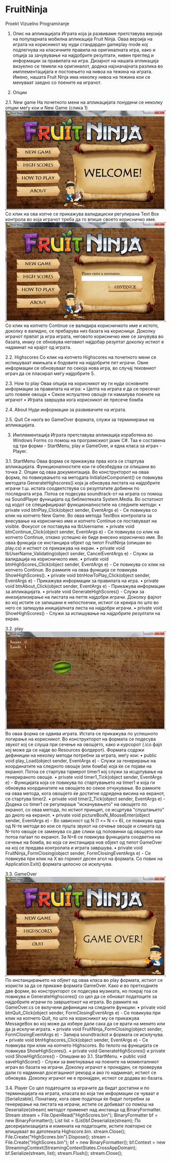 # FruitNinja
Proekt Vizuelno Programiranje

1. Опис на апликацијата
Играта  која ја развиваме претставува верзија на популарната мобилна апликација  Fruit Ninja. Оваа верзија на играта на корисникот му нуди стандарден gameplay mode кој подлегнува на класичните правила на оригиналната игра, како и опција за зачувување на најдобрите резултати, нивен преглед и информации за правилата на игра.
Дизајнот на нашата апликација визуелно се темели на оригиналот, додека најзначајната разлика во имплементацијата е постоењето на нивоа на тежина на играта. Имено, нашата Fruit Ninja има неколку нивоа на тежина кои се менуваат заедно со поените на играчот.

2. Опции

2.1. New game
На почетното мени на апликацијата понудени се неколку опции меѓу кои и New Game (слика 1)
![alt tag](https://github.com/DEftimova/FruitNinja/blob/master/StartMenu.png) 
Со клик на ова копче се прикажува валидациски регулирана Text Box контрола во која играчот треба да го впише своето корисничко име.
![alt tag](https://github.com/DEftimova/FruitNinja/blob/master/Continue.png) 
Со клик на копчето Continue се валидира корисничкото име и истото, доколку е валидно, се пребарува низ базата на корисници. Доколку играчот првпат ја игра играта, неговото корисничко име се зачувува во базата, инаку се обновува неговиот најдобар резултат доколку истиот е надминат на крајот од играта. 

2.2. Highscores
Со клик на копчето Highscores на почетното мени се испишуваат имињата и бодовите на најдобрите пет играчи. Овие информации се обновуваат по секоја нова игра, во случај тековниот играч да се пласирал меѓу најдобрите 5.

2.3. How to play
Оваа опција на корисникот му ги нуди основните информации за правилата на игра:
•	Целта на играта е да се пресечат што повеќе овошја
•	Секое испуштено овошје ги намалува поените на играчот
•	Играта завршува кога корисникот ќе пресече бомба

2.4. About
Нуди информации за развивачите на играта.

2.5. Quit
Се наоѓа во GameOver формата, служи за терминирање на апликацијата.

3. Имплементација
Играта претставува апликација изработена во Windows Forms со помош на програмскиот јазик C#. Таа е составена од три форми - StartMenu, play и GameOver, и една класа за играч - Player.

3.1. StartMenu
Оваа форма се прикажува прва кога се стартува апликацијата. Функционалностите кои ги обезбедува се опишани во точка 2. Опции од оваа документација.
Во конструкторот на оваа форма, по повикувањето на методата InitializeComponent() се повикува методата GenerateHighscores() која ја обновува листата на најдобрите играчи т.ш. истата соодветствува со резултатите добиени по последната игра. Потоа се подесува soundtrack-от на играта со помош на SoundPlayer функцијата од библиотеката System.Media.
Во остатокот од кодот се специфицираат функционалностите на следните методи:
•	private void btnPlay_Click(object sender, EventArgs e) - Се повикува со клик на копчето New Game. Во оваа метода TextBox контролата за внесување на корисничко име и копчето Continue се поставуваат на visible. Фокусот се поставува на tbUsername.
•	private void btnContinue_Click(object sender, EventArgs e) - Се повикува со клик на копчето Continue, откако успешно ќе биде внесено корисничко име. Во оваа функција се инстанцира објект од типот FruitNinja (опишан во play.cs) и истиот се прикажува на екран.
•	private void tbUserName_Validating(object sender, CancelEventArgs e) - Служи за валидација на корисничкото име.
•	private void btnHighScores_Click(object sender, EventArgs e) -  Се повикува со клик на копчето Continue. Во рамките на оваа функција се повикува ShowHighScores().
•	private void btnHowToPlay_Click(object sender, EventArgs e) - Прикажува информации за правилата на игра.
•	private void btnAbout_Click(object sender, EventArgs e) - Прикажува информации за апликацијата.
•	private void GenerateHighScores() - Служи за инизијализирање на листата на петте најдобри играчи. Доколку фајлот во кој истите се запишани е непостоечки, истиот се креира по што во него се запишува иницијалната листа на најдобри играчи.
•	private void ShowHighScores() - Служи за испишување на најдобрите резултати на екран.

3.2. play
![alt tag](https://github.com/DEftimova/FruitNinja/blob/master/play.png) 
Во оваа форма се одвива играта. Истата се прикажува по успешното логирање на корисникот. Во конструкторот на формата се подесува звукот кој се слуша при сечење на овошјето, како и курсорот (.ico фајл кој може да се најде во Resources фолдерот). 
Формата содржи дефиниции на неколку методи потребни за играта, меѓу кои:
•	public void play_Load(object sender, EventArgs e) - Служи за генерирање на координатите на следното овошје (или бомба) која ќе се појави на екранот. Потоа се стартува тајмерот timer1 кој служи за исцртување на генерираното овошје.
•	private void timer1_Tick(object sender, EventArgs e) - Функцијата која се повикува по стартувањето на timer1 и која ги обновува координатите на овошјето во секое отчукување. Во рамките на оваа метода, кога овошјето ќе достигне одредена висина на екранот, се стартува timer2.
•	private void timer2_Tick(object sender, EventArgs e) - Додека со timer1 се регулираше "искачувањето" на овошјето по екранот, со оваа метода, по истиот принцип, се исцртува "спуштањето" до дното на екранот.
•	private void pictureBoxN_MouseEnter(object sender, EventArgs e) - Во зависност од N (1 <= N <= 6), се повикува една од N-те методи во кои се пушта звукот на сечење овошје и сликата од N-тото овошје се заменува со две слики од половинки од овошјето кои потоа паѓаат по екранот. За N=6 се повикува функцијата соодветна на сечење на бомба, во која се инстанцира нов објект од типот GameOver на кој се предава контролата и играта завршува.
•	private void FruitNinja_FormClosing(object sender, FormClosingEventArgs e) - Се повикува при клик на X во горниот десен агол на формата. Со повик на Application.Exit() формата целосно се исклучува.

3.3. GameOver
![alt tag](https://github.com/DEftimova/FruitNinja/blob/master/GameOver.png) 
По инстанцирањето на објект од оваа класа во play формата, истиот се користи за да се прикаже формата GameOver. Како и во претходните две форми, во конструкторот се подесува музиката, но покрај тоа се повикува и GenerateHighscores() со цел да се обноват податоците за најдобрите играчи по завршетокот на играта.
Во рамките на GameOver.cs се вклучени дефиниции на следните функции:
•	private void btnQuit_Click(object sender, FormClosingEventArgs e) - Се повикува при клик на копчето Quit, по што на корисникот му се прикажува MessageBox во кој може да избере дали сака да се врати на менито или да ја исклучи играта.
•	private void FruitNinja_FormClosing(object sender, FormClosingEventArgs e) -  Запира soundtrackot и формата се исклучува.
•	private void btnHighscores_Click(object sender, EventArgs e) - Се повикува при клик на копчето Highscores. Во телото на функцијата се повикува ShowHighScores().
•	private void GenerateHighScores() и private void ShowHighScores() - Опишани во 3.1. StartMenu.
•	public void saveHighScore() - Служи за вметнување на поените на моменталниот играч во базата на играчи. Доколку играчот е пронајден, се проверува дали го надминал досегашниот рекорд и ако го надминал, истиот се обновува. Доколку играчот не е пронајден, истиот се додава во базата.

3.4. Player
Со цел податоците за играчите да бидат достапни и по терминацијата на играта, класата во која тие информации се чуваат е [Serializable].
Понатаму, кога овие податоци ќе бидат потребни за генерирање на листата на играчи, истите се добиваат со помош на Deserialize(stream) методот применет над инстанца од BinaryFormatter.
  Stream stream = File.OpenRead("HighScores.bin");
  BinaryFormatter bf = new BinaryFormatter();
  List<Player> list = (List<Player>)bf.Deserialize(stream);
По десеријализацијата и измената на податоците, истите повторно се впишуваат во датотеката Highscore.bin.
  stream.Close();
  File.Create("HighScores.bin").Dispose();
  stream = File.Create("HighScores.bin");
  bf = new BinaryFormatter();
  bf.Context = new StreamingContext(StreamingContextStates.CrossAppDomain);
  bf.Serialize(stream, list);
  stream.Flush();
  stream.Close();
